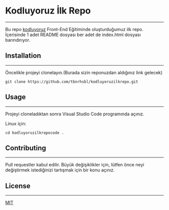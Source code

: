 # Kodluyoruz İlk Repo
----



Bu repo [kodluyoruz](https//kodluyoruz.org) Front-End Eğitiminde oluşturduğumuz ilk repo. İçerisinde 1 adet README dosyası ber adet de index.html dosyası barındırıyor.

## Installation
-------------

Öncelikle projeyi clonelayın.(Burada sizin reponuzdan aldığınız link gelecek)

 ``` git clone https://github.com/tbnrhsbl/kodluyoruzilkrepo.git ```

 ## Usage 
 -------
 Projeyi cloneladıktan sonra Visual Studio Code programında açınız.

 Linux için:

 ``` cd kodluyoruzilkrepocode . ```
 

 ## Contributing
 -----
 Pull requestler kabul edilir. Büyük değişiklikler için, lütfen önce neyi değiştirmek istediğinizi tartışmak için bir konu açınız.

 ## License
 ----
 [MIT](https://choosealicense.com/licenses/mit/)

 
